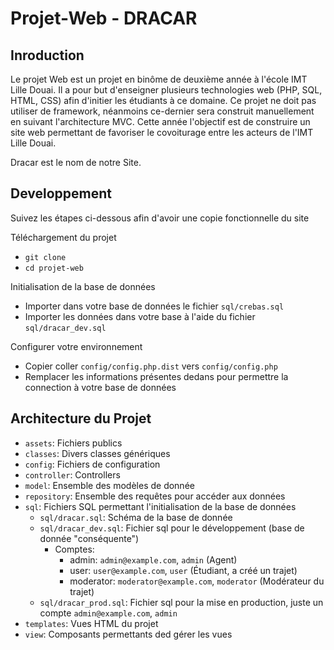 Projet-Web - DRACAR
===================

Inroduction
-----------

Le projet Web est un projet en binôme de deuxième année à l'école IMT Lille Douai.
Il a pour but d'enseigner plusieurs technologies web (PHP, SQL, HTML, CSS) afin d'initier les étudiants à ce domaine.
Ce projet ne doit pas utiliser de framework, néanmoins ce-dernier sera construit manuellement en suivant l'architecture MVC.
Cette année l'objectif est de construire un site web permettant de favoriser le covoiturage entre les acteurs de l'IMT Lille Douai.

Dracar est le nom de notre Site.

Developpement
-------------

Suivez les étapes ci-dessous afin d'avoir une copie fonctionnelle du site

Téléchargement du projet
- `git clone`
- `cd projet-web`

Initialisation de la base de données
- Importer dans votre base de données le fichier `sql/crebas.sql`
- Importer les données dans votre base à l'aide du fichier `sql/dracar_dev.sql`

Configurer votre environnement
- Copier coller `config/config.php.dist` vers `config/config.php`
- Remplacer les informations présentes dedans pour permettre la connection à votre base de données

Architecture du Projet
----------------------
- `assets`: Fichiers publics
- `classes`: Divers classes génériques
- `config`: Fichiers de configuration
- `controller`: Controllers
- `model`: Ensemble des modèles de donnée
- `repository`: Ensemble des requêtes pour accéder aux données
- `sql`: Fichiers SQL permettant l'initialisation de la base de données
    - `sql/dracar.sql`: Schéma de la base de donnée
    - `sql/dracar_dev.sql`: Fichier sql pour le développement (base de donnée "conséquente")
        - Comptes:
            - admin: `admin@example.com`, `admin` (Agent)
            - user: `user@example.com`, `user` (Étudiant, a créé un trajet)
            - moderator: `moderator@example.com`, `moderator` (Modérateur du trajet)
    - `sql/dracar_prod.sql`: Fichier sql pour la mise en production, juste un compte `admin@example.com`, `admin`
- `templates`: Vues HTML du projet
- `view`: Composants permettants ded gérer les vues

